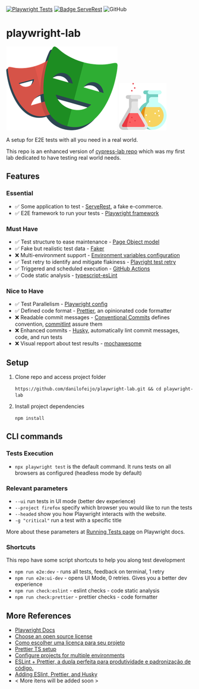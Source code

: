 [![Playwright Tests](https://github.com/danilofeijo/playwright-lab/actions/workflows/playwright.yml/badge.svg)](https://github.com/danilofeijo/playwright-lab/actions/workflows/playwright.yml)
[![Badge ServeRest](https://img.shields.io/badge/API-ServeRest-green)](https://github.com/ServeRest/ServeRest/)
![GitHub](https://img.shields.io/github/license/danilofeijo/playwright-lab)

# playwright-lab

![Icon Playwright][img-logo-playwright] ![Icon laboratory][img-icon-flask]

A setup for E2E tests with all you need in a real world.

This repo is an enhanced version of [cypress-lab repo][ref-repo-cylab] which was my first lab dedicated to have testing real world needs.

## Features

### Essential

- ✅ Some application to test - [ServeRest][tool-serverest], a fake e-commerce.
- ✅ E2E framework to run your tests - [Playwright framework][tool-playwright] 

### Must Have

- ✅ Test structure to ease maintenance - [Page Object model][ref-doc-pom]
- ✅ Fake but realistic test data - [Faker][tool-faker]
- ❌ Multi-environment support - [Environment variables configuration][ref-article-multienv]
- ✅ Test retry to identify and mitigate flakiness - [Playright test retry ][ref-doc-retry]
- ✅ Triggered and scheduled execution - [GitHub Actions][ref-doc-ghactions]
- ✅ Code static analysis - [typescript-esLint][tool-tseslint]

### Nice to Have

- ✅ Test Parallelism - [Playwright config][ref-doc-parallelism]
- ✅ Defined code format - [Prettier][tool-prettier], an opinionated code formatter
- ❌ Readable commit messages - [Conventional Commits][tool-convCommits] defines convention, [commitlint][tool-commitlint] assure them
- ❌ Enhanced commits - [Husky][tool-husky], automatically lint commit messages, code, and run tests
- ❌ Visual repport about test results - [mochawesome][tool-mochawesome]

## Setup

1. Clone repo and access project folder

   `https://github.com/danilofeijo/playwright-lab.git && cd playwright-lab`

2. Install project dependencies

   `npm install`

## CLI commands

### Tests Execution

- `npx playwright test` is the default command. It runs tests on all browsers as configured (headless mode by default)

### Relevant parameters

- `--ui` run tests in UI mode (better dev experience)
- `--project firefox` specify which browser you would like to run the tests
- `--headed` show you how Playwright interacts with the website.
- `-g "critical"` run a test with a specific title

More about these parameters at [Running Tests page][ref-doc-runTests] on Playwright docs.

### Shortcuts

This repo have some script shortcuts to help you along test development

- `npm run e2e:dev` - runs all tests, feedback on terminal, 1 retry
- `npm run e2e:ui-dev` - opens UI Mode, 0 retries. Gives you a better dev experience
- `npm run check:eslint` - eslint checks - code static analysis
- `npm run check:prettier` - prettier checks - code formatter

## More References

- [Playwright Docs][ref-doc-playwright]
- [Choose an open source license][ref-doc-license]
- [Como escolher uma licença para seu projeto][ref-article-license]
- [Prettier TS setup][ref-doc-prettierConfig]
- [Configure projects for multiple environments][ref-doc-envConfig]
- [ESLint + Prettier, a dupla perfeita para produtividade e padronização de código.][ref-article-eslintAndPrettier]
- [Adding ESlint, Prettier, and Husky][ref-article-playwrightCombo]
- < More itens will be added soon >
<!--
Cypress Reference
- [Keep passwords secret in E2E tests][ref-3]
- [Publish your Cypress Test Report with GitHub Actions][ref-5]
[ref-3]: https://glebbahmutov.com/blog/keep-passwords-secret-in-e2e-tests/
[ref-5]: https://medium.com/swlh/publish-your-cypress-test-report-with-github-actions-47248788713a
  -->

<!-- Intro Links -->
[img-icon-flask]: img/icon-lab-128.png 'Flask icon'
[img-logo-playwright]: img/playwright-logo.png 'Playwright logo'
[ref-repo-cylab]: https://github.com/danilofeijo/cypress-lab

<!-- Feature links -->
[tool-serverest]: https://serverest.dev/
[tool-playwright]: https://playwright.dev/

[ref-doc-pom]: https://playwright.dev/docs/pom
[tool-faker]: https://www.npmjs.com/package/faker
[ref-article-multienv]: https://playwrightsolutions.com/the-definitive-guide-to-api-test-automation-with-playwright-part-11-adding-multi-environment-support/
[ref-doc-retry]: https://playwright.dev/docs/test-retries#retries
[ref-doc-ghactions]: https://docs.github.com/en/actions
[tool-tseslint]: https://typescript-eslint.io/getting-started

[ref-doc-parallelism]: https://playwright.dev/docs/test-parallel
[tool-prettier]: https://prettier.io/docs/en/install
[tool-commitlint]: https://commitlint.js.org/#/
[tool-convCommits]: https://www.conventionalcommits.org/
[tool-husky]: https://typicode.github.io/husky/
[tool-mochawesome]: https://www.npmjs.com/package/mochawesome

<!-- Setup Links -->
[ref-doc-runTests]: https://playwright.dev/docs/running-tests#running-tests

<!-- References Links -->
[ref-doc-playwright]: https://playwright.dev/docs/intro
[ref-doc-license]: https://choosealicense.com/
[ref-article-license]: https://www.alura.com.br/artigos/como-escolher-uma-licenca-para-seu-projeto
[ref-doc-prettierConfig]: https://typescript-eslint.io/users/what-about-formatting/?ref=playwrightsolutions.com#suggested-usage---prettier
[ref-doc-envConfig]: https://playwright.dev/docs/test-projects#configure-projects-for-multiple-environments
[ref-article-eslintAndPrettier]: https://medium.com/cwi-software/eslint-prettier-a-dupla-perfeita-para-produtividade-e-padroniza%C3%A7%C3%A3o-de-c%C3%B3digo-6a7730cfa358
[ref-article-playwrightCombo]: https://playwrightsolutions.com/the-definitive-guide-to-api-test-automation-with-playwright-part-8-adding-eslint-prettier-and-husky/
